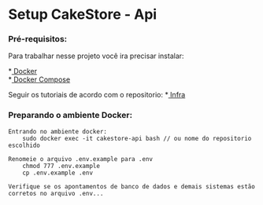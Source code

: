 # Setup CakeStore - Api

### Pré-requisitos:
Para trabalhar nesse projeto você ira precisar instalar:
     
*[ Docker ](https://www.docker.com/get-started)			
*[ Docker Compose ](https://docs.docker.com/compose/install/)           

Seguir os tutoriais de acordo com o repositorio:
*[ Infra ](https://bitbucket.org/okpago/deposite-docker/src/master/)

### Preparando o ambiente Docker:

    Entrando no ambiente docker:
        sudo docker exec -it cakestore-api bash // ou nome do repositorio escolhido

    Renomeie o arquivo .env.example para .env
        chmod 777 .env.example
        cp .env.example .env
        
    Verifique se os apontamentos de banco de dados e demais sistemas estão corretos no arquivo .env...